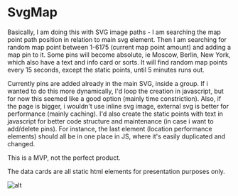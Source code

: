# SvgMap

Basically, I am doing this with SVG image paths - I am searching the map point
path position in relation to main svg element. Then I am searching for random map point
between 1-6175 (current map point amount) and adding a map pin to it.
Some pins will become absolute, ie Moscow, Berlin, New York, which also have
a text and info card or sorts.
It will find random map points every 15 seconds, except the static points, until 5 minutes runs out.

Currently pins are added already in the main SVG, inside a group.
If i wanted to do this more dynamically, I'd loop the creation in javascript,
but for now this seemed like a good option (mainly time constriction).
Also, if the page is bigger, i wouldn't use inline svg image, external
svg is better for performance (mainly caching).
I'd also create the static points with text in javascript for better
code structure and maintenance (in case i want to add/delete pins).
For instance, the last element (location performance elements) should 
all be in one place in JS, where it's easily duplicated and changed.

This is a MVP, not the perfect product.

The data cards are all static html elements for presentation purposes only.

![alt](https://imgur.com/a/xnkoJxY)
